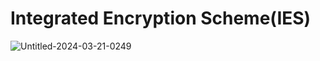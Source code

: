 # Integrated Encryption Scheme(IES)

![Untitled-2024-03-21-0249](https://github.com/VladyslavBezrodnyi/crypto-data-transfer/assets/48161883/5d4b38a5-9566-4926-b429-dc3a6c656750)
